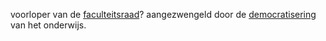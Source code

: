 voorloper van de [faculteitsraad](concepten/organisaties/faculteitsraad.md)?
aangezwengeld door de [democratisering](concepten/processen/democratisering.md) van het onderwijs.


